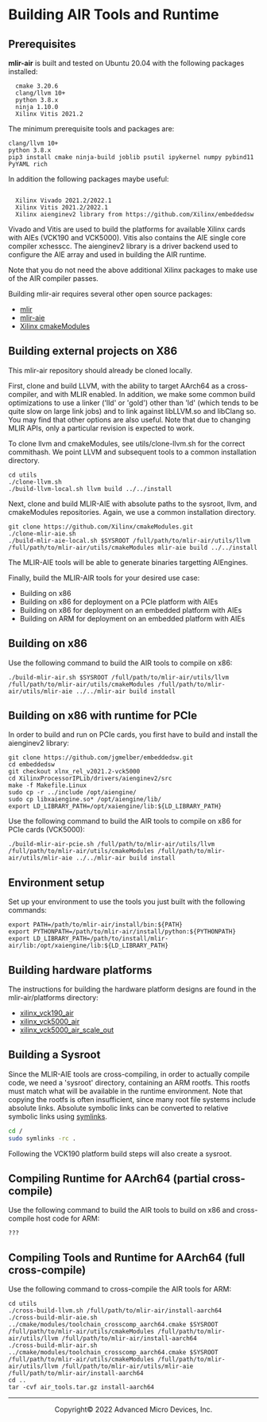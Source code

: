 # Building AIR Tools and Runtime

## Prerequisites

**mlir-air** is built and tested on Ubuntu 20.04 with the following packages installed:
```
  cmake 3.20.6
  clang/llvm 10+
  python 3.8.x
  ninja 1.10.0
  Xilinx Vitis 2021.2 
```

The minimum prerequisite tools and packages are:

```
clang/llvm 10+
python 3.8.x
pip3 install cmake ninja-build joblib psutil ipykernel numpy pybind11 PyYAML rich

```

In addition the following packages maybe useful: 

```

  Xilinx Vivado 2021.2/2022.1
  Xilinx Vitis 2021.2/2022.1
  Xilinx aienginev2 library from https://github.com/Xilinx/embeddedsw

```
Vivado and Vitis are used to build the platforms for available Xilinx cards with AIEs (VCK190 and VCK5000). Vitis also contains the AIE single core compiler xchesscc. The aienginev2 library is a driver backend used to configure the AIE array and used in building the AIR runtime.

Note that you do not need the above additional Xilinx packages to make use of the AIR compiler passes. 

Building mlir-air requires several other open source packages:
  - [mlir](https://github.com/llvm/llvm-project/tree/main/mlir)
  - [mlir-aie](https://github.com/Xilinx/mlir-aie)
  - [Xilinx cmakeModules](https://github.com/Xilinx/cmakeModules)

## Building external projects on X86

This mlir-air repository should already be cloned locally. 

First, clone and build LLVM, with the ability to target AArch64 as a cross-compiler, and with MLIR enabled. In addition, we make some common build optimizations to use a linker ('lld' or 'gold') other than 'ld' (which tends to be quite slow on large link jobs) and to link against libLLVM.so and libClang so. You may find that other options are also useful. Note that due to changing MLIR APIs, only a particular revision is expected to work.

To clone llvm and cmakeModules, see utils/clone-llvm.sh for the correct commithash. We point LLVM and subsequent tools to a common installation directory. 

```
cd utils
./clone-llvm.sh
./build-llvm-local.sh llvm build ../../install
```

Next, clone and build MLIR-AIE with absolute paths to the sysroot, llvm, and cmakeModules repositories. Again, we use a common installation directory.

```
git clone https://github.com/Xilinx/cmakeModules.git
./clone-mlir-aie.sh
./build-mlir-aie-local.sh $SYSROOT /full/path/to/mlir-air/utils/llvm /full/path/to/mlir-air/utils/cmakeModules mlir-aie build ../../install
```

The MLIR-AIE tools will be able to generate binaries targetting AIEngines.

Finally, build the MLIR-AIR tools for your desired use case: 

- Building on x86
- Building on x86 for deployment on a PCIe platform with AIEs
- Building on x86 for deployment on an embedded platform with AIEs
- Building on ARM for deployment on an embedded platform with AIEs

## Building on x86

Use the following command to build the AIR tools to compile on x86:

```
./build-mlir-air.sh $SYSROOT /full/path/to/mlir-air/utils/llvm /full/path/to/mlir-air/utils/cmakeModules /full/path/to/mlir-air/utils/mlir-aie ../../mlir-air build install
```

## Building on x86 with runtime for PCIe 

In order to build and run on PCIe cards, you first have to build and install the aienginev2 library:

```
git clone https://github.com/jgmelber/embeddedsw.git
cd embeddedsw
git checkout xlnx_rel_v2021.2-vck5000
cd XilinxProcessorIPLib/drivers/aienginev2/src
make -f Makefile.Linux
sudo cp -r ../include /opt/aiengine/
sudo cp libxaiengine.so* /opt/aiengine/lib/
export LD_LIBRARY_PATH=/opt/xaiengine/lib:${LD_LIBRARY_PATH}
```

Use the following command to build the AIR tools to compile on x86 for PCIe cards (VCK5000):

```
./build-mlir-air-pcie.sh /full/path/to/mlir-air/utils/llvm /full/path/to/mlir-air/utils/cmakeModules /full/path/to/mlir-air/utils/mlir-aie ../../mlir-air build install
```

## Environment setup

Set up your environment to use the tools you just built with the following commands:

```
export PATH=/path/to/mlir-air/install/bin:${PATH}
export PYTHONPATH=/path/to/mlir-air/install/python:${PYTHONPATH}
export LD_LIBRARY_PATH=/path/to/install/mlir-air/lib:/opt/xaiengine/lib:${LD_LIBRARY_PATH}
```

## Building hardware platforms

The instructions for building the hardware platform designs are found in the mlir-air/platforms directory:

- [xilinx_vck190_air](../platforms/xilinx_vck190_air)
- [xilinx_vck5000_air](../platforms/xilinx_vck5000_air)
- [xilinx_vck5000_air_scale_out](../platforms/xilinx_vck5000_air_scale_out)

## Building a Sysroot

Since the MLIR-AIE tools are cross-compiling, in order to actually compile code, we need a 'sysroot' directory,
containing an ARM rootfs.  This rootfs must match what will be available in the runtime environment.
Note that copying the rootfs is often insufficient, since many root file systems include absolute links.
Absolute symbolic links can be converted to relative symbolic links using [symlinks](https://github.com/brandt/symlinks).

```sh
cd /
sudo symlinks -rc .
```
Following the VCK190 platform build steps will also create a sysroot.

## Compiling Runtime for AArch64 (partial cross-compile)

Use the following command to build the AIR tools to build on x86 and cross-compile host code for ARM:

```
???
```

## Compiling Tools and Runtime for AArch64 (full cross-compile)

Use the following command to cross-compile the AIR tools for ARM:

```
cd utils
./cross-build-llvm.sh /full/path/to/mlir-air/install-aarch64
./cross-build-mlir-aie.sh ../cmake/modules/toolchain_crosscomp_aarch64.cmake $SYSROOT /full/path/to/mlir-air/utils/cmakeModules /full/path/to/mlir-air/utils/llvm /full/path/to/mlir-air/install-aarch64 
./cross-build-mlir-air.sh ../cmake/modules/toolchain_crosscomp_aarch64.cmake $SYSROOT /full/path/to/mlir-air/utils/cmakeModules /full/path/to/mlir-air/utils/llvm /full/path/to/mlir-air/utils/mlir-aie /full/path/to/mlir-air/install-aarch64
cd ..
tar -cvf air_tools.tar.gz install-aarch64
```

-----

<p align="center">Copyright&copy; 2022 Advanced Micro Devices, Inc.</p>
